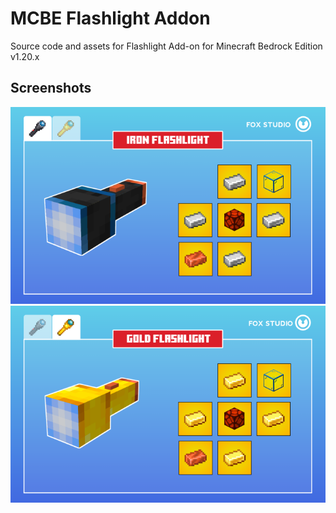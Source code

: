# MCBE Flashlight Addon
Source code and assets for Flashlight Add-on for Minecraft Bedrock Edition v1.20.x

## Screenshots
![flashlight-sc1](./img/flashlight-v2-120_2.png)
![flashlight-sc2](./img/flashlight-v2-120_3.png)

